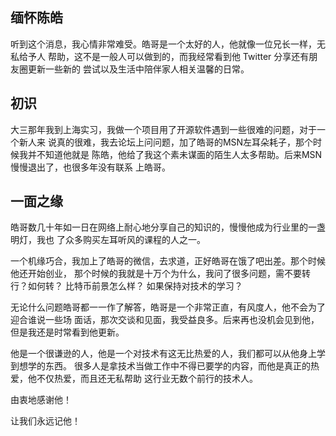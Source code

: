 ## 缅怀陈皓

听到这个消息，我心情非常难受。皓哥是一个太好的人，他就像一位兄长一样，无私给予人
帮助，这不是一般人可以做到的，而我经常看到他 Twitter 分享还有朋友圈更新一些新的
尝试以及生活中陪伴家人相关温馨的日常。

## 初识
大三那年我到上海实习，我做一个项目用了开源软件遇到一些很难的问题，对于一个新人来
说真的很难，我去论坛上问问题，加了皓哥的MSN左耳朵耗子，那个时候我并不知道他就是
陈皓，他给了我这个素未谋面的陌生人太多帮助。后来MSN慢慢退出了，也很多年没有联系
上皓哥。


## 一面之缘
皓哥数几十年如一日在网络上耐心地分享自己的知识的，慢慢他成为行业里的一盏明灯，我也
了众多购买左耳听风的课程的人之一。 

一个机缘巧合，我加上了皓哥的微信，去求道，正好皓哥在饿了吧出差。那个时候他还开始创业，
那个时候的我就是十万个为什么，我问了很多问题，需不要转行？如何转？ 比特币前景怎么样？
如果保持对技术的学习？ 

无论什么问题皓哥都一一作了解答，皓哥是一个非常正直，有风度人，他不会为了迎合谁说一些场
面话，那次交谈和见面，我受益良多。后来再也没机会见到他，但是我还是时常看到他更新。

他是一个很谦逊的人，他是一个对技术有这无比热爱的人，我们都可以从他身上学到想学的东西。
很多人是拿技术当做工作中不得已要学的内容，而他是真正的热爱，他不仅热爱，而且还无私帮助
这行业无数个前行的技术人。

由衷地感谢他！

让我们永远记他！

